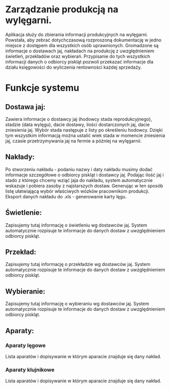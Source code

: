 # Zarządzanie produkcją na wylęgarni.
Aplikacja służy do zbierania informacji produkcyjnych na wylęgarni. Powstała, aby zebrać dotychczasową rozproszoną dokumentację w jedno miejsce z dostępem dla wszystkich osób uprawnionych. Gromadzone są informacje o dostawach jaj, nakładach na produkcję z uwzględnieniem świetleń, przekładów oraz wybierań. Przypisanie do tych wszystkich informacji danych o odbiorcy piskląt pozwoli przekazać informacje dla działu księgowości do wyliczenia rentowności każdej sprzedaży.

# Funkcje systemu

## Dostawa jaj:
Zawiera informacje o dostawcy jaj (hodowcy stada reprodukcyjnego), stadzie (data wylęgu), dacie dostawy, ilości dostarczonych jaj, dacie zniesienia jaj. Wybór stada następuje z listy po określeniu hodowcy. Dzięki tym wszystkim informacją można ustalić wiek stada w momencie zniesienia jaj, czasie przetrzymywania jaj na fermie a później na wylęgarnii.

## Nakłady:
Po stworzeniu nakładu - podaniu nazwy i daty nakładu musimy dodać informacje szczegółowe o odbiorcy piskląt i dostawcy jaj. Podając ilość jaj i stado z którego chcemy wziąć jaja do nakładu, system automatycznie wskazuje i pobiera zasoby z najstarszych dostaw. Generując w ten sposób listę ułatwiającą wybór właściwych wózków pracownikom produkcji. <br/>
Eksport danych nakładu do .xls - generowanie karty lęgu.

## Świetlenie:
Zapisujemy tutaj informację o świetleniu wg dostawców jaj. System automatycznie rozpisuje te informacje do danych dostaw z uwzględnieniem odbiorcy piskląt.

## Przekład:
Zapisujemy tutaj informację o przekładzie wg dostawców jaj. System automatycznie rozpisuje te informacje do danych dostaw z uwzględnieniem odbiorcy piskląt.

## Wybieranie:
Zapisujemy tutaj informację o wybieraniu wg dostawców jaj. System automatycznie rozpisuje te informacje do danych dostaw z uwzględnieniem odbiorcy piskląt.

## Aparaty:
### Aparaty lęgowe
Lista aparatów i dopisywanie w którym aparacie znajduje się dany nakład.
### Aparaty klujnikowe
Lista aparatów i dopisywanie w którym aparacie znajduje się dany nakład.
